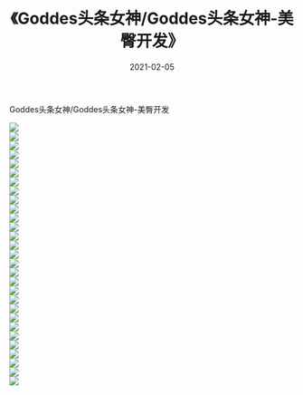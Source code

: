 ﻿---
layout: post
title:  《Goddes头条女神/Goddes头条女神-美臀开发》
date:   2021-02-05
img: http://img.660000.xyz/Sharelink/网络美图/2021/Goddes头条女神/Goddes头条女神-美臀开发/000.jpg
categories: [美女, 清纯, 唯美]
---

Goddes头条女神/Goddes头条女神-美臀开发

 ![](http://img.660000.xyz/Sharelink/网络美图/2021/Goddes头条女神/Goddes头条女神-美臀开发/001.jpg) <br>![](http://img.660000.xyz/Sharelink/网络美图/2021/Goddes头条女神/Goddes头条女神-美臀开发/002.jpg) <br>![](http://img.660000.xyz/Sharelink/网络美图/2021/Goddes头条女神/Goddes头条女神-美臀开发/003.jpg) <br>![](http://img.660000.xyz/Sharelink/网络美图/2021/Goddes头条女神/Goddes头条女神-美臀开发/004.jpg) <br>![](http://img.660000.xyz/Sharelink/网络美图/2021/Goddes头条女神/Goddes头条女神-美臀开发/005.jpg) <br>![](http://img.660000.xyz/Sharelink/网络美图/2021/Goddes头条女神/Goddes头条女神-美臀开发/006.jpg) <br>![](http://img.660000.xyz/Sharelink/网络美图/2021/Goddes头条女神/Goddes头条女神-美臀开发/007.jpg) <br>![](http://img.660000.xyz/Sharelink/网络美图/2021/Goddes头条女神/Goddes头条女神-美臀开发/008.jpg) <br>![](http://img.660000.xyz/Sharelink/网络美图/2021/Goddes头条女神/Goddes头条女神-美臀开发/009.jpg) <br>![](http://img.660000.xyz/Sharelink/网络美图/2021/Goddes头条女神/Goddes头条女神-美臀开发/010.jpg) <br>![](http://img.660000.xyz/Sharelink/网络美图/2021/Goddes头条女神/Goddes头条女神-美臀开发/011.jpg) <br>![](http://img.660000.xyz/Sharelink/网络美图/2021/Goddes头条女神/Goddes头条女神-美臀开发/012.jpg) <br>![](http://img.660000.xyz/Sharelink/网络美图/2021/Goddes头条女神/Goddes头条女神-美臀开发/013.jpg) <br>![](http://img.660000.xyz/Sharelink/网络美图/2021/Goddes头条女神/Goddes头条女神-美臀开发/014.jpg) <br>![](http://img.660000.xyz/Sharelink/网络美图/2021/Goddes头条女神/Goddes头条女神-美臀开发/015.jpg) <br>![](http://img.660000.xyz/Sharelink/网络美图/2021/Goddes头条女神/Goddes头条女神-美臀开发/016.jpg) <br>![](http://img.660000.xyz/Sharelink/网络美图/2021/Goddes头条女神/Goddes头条女神-美臀开发/017.jpg) <br>![](http://img.660000.xyz/Sharelink/网络美图/2021/Goddes头条女神/Goddes头条女神-美臀开发/018.jpg) <br>![](http://img.660000.xyz/Sharelink/网络美图/2021/Goddes头条女神/Goddes头条女神-美臀开发/019.jpg) <br>![](http://img.660000.xyz/Sharelink/网络美图/2021/Goddes头条女神/Goddes头条女神-美臀开发/020.jpg) <br>![](http://img.660000.xyz/Sharelink/网络美图/2021/Goddes头条女神/Goddes头条女神-美臀开发/021.jpg) <br>![](http://img.660000.xyz/Sharelink/网络美图/2021/Goddes头条女神/Goddes头条女神-美臀开发/022.jpg) <br>![](http://img.660000.xyz/Sharelink/网络美图/2021/Goddes头条女神/Goddes头条女神-美臀开发/023.jpg) <br>![](http://img.660000.xyz/Sharelink/网络美图/2021/Goddes头条女神/Goddes头条女神-美臀开发/024.jpg) <br>![](http://img.660000.xyz/Sharelink/网络美图/2021/Goddes头条女神/Goddes头条女神-美臀开发/025.jpg) <br>![](http://img.660000.xyz/Sharelink/网络美图/2021/Goddes头条女神/Goddes头条女神-美臀开发/026.jpg) <br>![](http://img.660000.xyz/Sharelink/网络美图/2021/Goddes头条女神/Goddes头条女神-美臀开发/027.jpg) <br>![](http://img.660000.xyz/Sharelink/网络美图/2021/Goddes头条女神/Goddes头条女神-美臀开发/028.jpg) <br>![](http://img.660000.xyz/Sharelink/网络美图/2021/Goddes头条女神/Goddes头条女神-美臀开发/029.jpg) <br>
